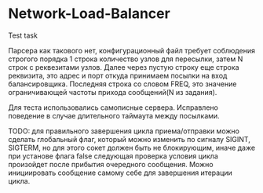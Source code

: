 # Network-Load-Balancer
Test task

Парсера как такового нет, конфигурационный файл требует соблюдения строгого порядка
1 строка количество узлов для пересылки, затем N строк с реквезитами узлов.
Далее через пустую строку еще строка реквизита, это адрес и порт откуда принимаем посылки на вход балансировщика.
Последняя строка со словом FREQ, это значение ограничивающей частоты прихода сообщений(N из задания).

Для теста использовались самописные сервера. Исправлено поведение в случае длительного таймаута между посылками.

TODO:
	для правильного завершения цикла приема/отправки можно сделать глобальный флаг, который можно изменить по сигналу
	SIGINT, SIGTERM, но для этого сокет должен быть не блокирующим, иначе даже при установе флага false следующая
	проверка условия цикла произойдет после прибытия очередного сообщения. Можно инициировать сообщение самому себе
	для завершения итерации цикла.
